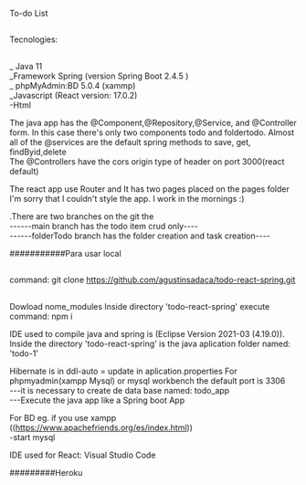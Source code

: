 To-do List
##
Tecnologies:
##
_ Java 11  
_Framework Spring (version Spring Boot 2.4.5 )  
_ phpMyAdmin:BD  5.0.4 (xammp)  
_Javascript (React version: 17.0.2)  
-Html  

The java app has the @Component,@Repository,@Service, and @Controller form.
In this case there's only two components todo and foldertodo.
Almost all of the @services are the default spring methods to save, get, findByid,delete  
The @Controllers have the cors origin type of header on port 3000(react default)

The react app use Router and It has two pages placed on the pages folder  
I'm sorry that I couldn't style the app. I work in the mornings :)  

.There are two branches on the git the  
 ------main branch has the todo item crud only----  
 ------folderTodo branch has the folder creation and task creation----  

###########Para usar local
##
command:    git clone https://github.com/agustinsadaca/todo-react-spring.git
##
Dowload nome_modules 
Inside directory 'todo-react-spring'  execute
command:    npm i 

IDE used to compile java and spring is (Eclipse Version 2021-03 (4.19.0)).
Inside the directory 'todo-react-spring' is the java aplication folder named: 'todo-1'

Hibernate is in ddl-auto = update in aplication.properties
For phpmyadmin(xampp Mysql) or mysql workbench the default port is 3306  
---it is necessary to create de data base named: todo_app  
---Execute the java app like a Spring boot App  

For BD eg. if you use xampp ((https://www.apachefriends.org/es/index.html))   
-start mysql

IDE used for React: Visual Studio Code

#########Heroku

